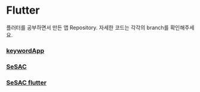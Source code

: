 # Flutter
플러터를 공부하면서 만든 앱 Repository. 자세한 코드는 각각의 branch를 확인해주세요.
### [keywordApp](https://github.com/sinbee0402/Flutter/tree/keywordApp)
### [SeSAC](https://github.com/sinbee0402/Flutter/tree/SeSAC)
### [SeSAC flutter](https://github.com/sinbee0402/Flutter/tree/SeSAC_flutter)

